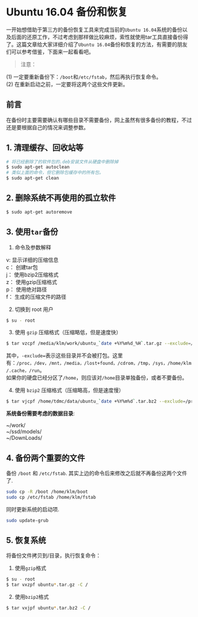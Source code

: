 # Ubuntu 16.04 备份和恢复   

一开始想借助于第三方的备份恢复工具来完成当前的`Ubuntu 16.04`系统的备份以及后面的还原工作，不过考虑到那样做比较麻烦，索性就使用tar工具直接备份得了。这篇文章给大家详细介绍了`Ubuntu 16.04`备份和恢复的方法，有需要的朋友们可以参考借鉴，下面来一起看看吧。    

> 注意：  

(1) 一定要重新备份下：`/boot`和`/etc/fstab`，然后再执行恢复命令。   
(2) 在重新启动之前，一定要将这两个这些文件更新。  

## 前言  

在备份时主要需要确认有哪些目录不需要备份，网上虽然有很多备份的教程，不过还是要根据自己的情况来调整参数。   

## 1. 清理缓存、回收站等   

~~~bash  
# 将已经删除了的软件包的.deb安装文件从硬盘中删除掉
$ sudo apt-get autoclean   
# 类似上面的命令，但它删除包缓存中的所有包。   
$ sudo apt-get clean
~~~

## 2. 删除系统不再使用的孤立软件     

~~~bash
$ sudo apt-get autoremove
~~~

## 3. 使用`tar`备份  

1) 命令及参数解释    

v: 显示详细的压缩信息   
c： 创建tar包   
j： 使用bzip2压缩格式    
z： 使用gzip压缩格式    
p： 使用绝对路径    
f： 生成的压缩文件的路径    

2) 切换到 root 用户   

~~~bash
$ su - root
~~~

3) 使用 `gzip` 压缩格式（压缩略低，但是速度快）    

~~~bash
$ tar vzcpf /media/klm/work/ubuntu_`date +%Y%m%d_%H`.tar.gz --exclude=/proc --exclude=/dev --exclude=/mnt --exclude=/media --exclude=/boot --exclude=/lost+found --exclude=/cdrom --exclude=/tmp --exclude=/sys --exclude=/home/klm/.cache --exclude=/etc/fstab --exclude=/home/klm/work --exclude=/run  / > /media/klm/work/ubuntu_`date +%Y%m%d_%H`.log 2> /media/klm/work/ubuntu_`date +%Y%m%d_%H`.error
~~~

其中，`-exclude=`表示这些目录并不会被打包。这里有：`/proc，/dev，/mnt，/media，/lost+found，/cdrom，/tmp，/sys，/home/klm/.cache，/run`。    
如果你的硬盘已经分区了`/home`，则应该对`/home`目录单独备份，或者不要备份。    

4) 使用 `bzip2` 压缩格式（压缩略高，但是速度慢）   

~~~bash
$ tar vjcpf /home/tdmc/data/ubuntu_`date +%Y%m%d`.tar.bz2 --exclude=/proc --exclude=/dev --exclude=/mnt --exclude=/media --exclude=/lost+found --exclude=/cdrom --exclude=/tmp --exclude=/sys --exclude=/home/tdmc/.cache --exclude=/home/tdmc/data --exclude=/home/tdmc/work --exclude=/etc/fstab --exclude=/boot --exclude=/run  / > /home/tdmc/data/ubuntu_`date +%Y%m%d`.log 2> /home/tdmc/data/ubuntu_`date +%Y%m%d`.error
~~~

**系统备份需要考虑的数据目录**:    

~/work/    
~/ssd/models/    
~/DownLoads/   

## 4. 备份两个重要的文件    

备份 `/boot` 和 `/etc/fstab`.  其实上边的命令后来修改之后就不再备份这两个文件了.   

~~~bash
sudo cp -R /boot /home/klm/boot
sudo cp /etc/fstab /home/klm/fstab
~~~

同时更新系统的启动项.   

~~~bash
sudo update-grub
~~~


## 5. 恢复系统    

将备份文件拷贝到/目录，执行恢复命令：   

1) 使用`gzip`格式   

~~~bash
$ su - root
$ tar vxzpf ubuntu*.tar.gz -C /
~~~

2) 使用`bzip2`格式   

~~~bash
$ tar vxjpf ubuntu*.tar.bz2 -C /
~~~

